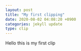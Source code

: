 ```yaml
---
layout: post
title: "My first clipping"
date: 2020-08-02 04:08:20 +0900
categories: jekyll update
type: clip
---
```


Hello this is my first clip
